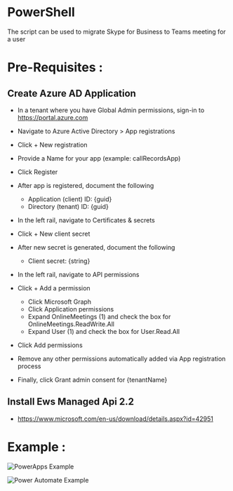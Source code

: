 # PowerShell
The script can be used to migrate Skype for Business to Teams meeting for a user

# Pre-Requisites :

## Create Azure AD Application

- In a tenant where you have Global Admin permissions, sign-in to https://portal.azure.com
- Navigate to Azure Active Directory > App registrations
- Click + New registration
- Provide a Name for your app (example: callRecordsApp)
- Click Register
- After app is registered, document the following
	
	* Application (client) ID: {guid} 
	* Directory (tenant) ID: {guid}
	
- In the left rail, navigate to Certificates & secrets
- Click + New client secret
- After new secret is generated, document the following

	* Client secret: {string}
	
- In the left rail, navigate to API permissions
- Click + Add a permission

	* Click Microsoft Graph
	* Click Application permissions
	* Expand OnlineMeetings (1) and check the box for OnlineMeetings.ReadWrite.All
	* Expand User (1) and check the box for User.Read.All
	
- Click Add permissions
- Remove any other permissions automatically added via App registration process
- Finally, click Grant admin consent for {tenantName}

## Install Ews Managed Api 2.2
- https://www.microsoft.com/en-us/download/details.aspx?id=42951

# Example : 
![PowerApps Example](https://github.com/TeamsAdminSamples/PowerShell/blob/main/ExchOnPremMeetingMigration/Screenshot/ExchOnPremMeetingMigrationPowerapps.png)

![Power Automate Example](https://github.com/TeamsAdminSamples/PowerShell/blob/main/ExchOnPremMeetingMigration/Screenshot/ExchOnPremMeetingMigrationFlow.png?raw=true)

